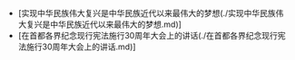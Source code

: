 - [实现中华民族伟大复兴是中华民族近代以来最伟大的梦想(./实现中华民族伟大复兴是中华民族近代以来最伟大的梦想.md)]
- [在首都各界纪念现行宪法施行30周年大会上的讲话(./在首都各界纪念现行宪法施行30周年大会上的讲话.md)]
